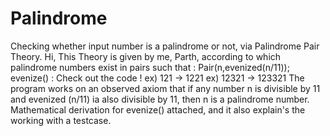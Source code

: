 # Palindrome
Checking whether input number is a palindrome or not, via Palindrome Pair Theory.
Hi,
This Theory is given by me, Parth, according to which palindrome numbers exist in pairs such that :
Pair(n,evenized(n/11));
evenize() : Check out the code ! ex) 121 -> 1221
                                 ex) 12321 -> 123321
The program works on an observed axiom that if any number n is divisible by 11 and evenized (n/11) ia also divisible by 11, 
then n is a palindrome number. 
Mathematical derivation for evenize() attached, and it also explain's the working with a testcase.
  
